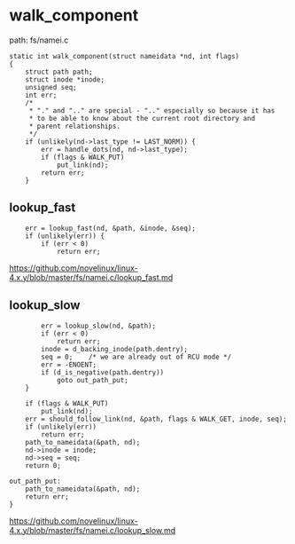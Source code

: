 # walk_component

path: fs/namei.c
```
static int walk_component(struct nameidata *nd, int flags)
{
    struct path path;
    struct inode *inode;
    unsigned seq;
    int err;
    /*
     * "." and ".." are special - ".." especially so because it has
     * to be able to know about the current root directory and
     * parent relationships.
     */
    if (unlikely(nd->last_type != LAST_NORM)) {
        err = handle_dots(nd, nd->last_type);
        if (flags & WALK_PUT)
            put_link(nd);
        return err;
    }
```

## lookup_fast

```
    err = lookup_fast(nd, &path, &inode, &seq);
    if (unlikely(err)) {
        if (err < 0)
            return err;
```

https://github.com/novelinux/linux-4.x.y/blob/master/fs/namei.c/lookup_fast.md

## lookup_slow

```
        err = lookup_slow(nd, &path);
        if (err < 0)
            return err;
        inode = d_backing_inode(path.dentry);
        seq = 0;    /* we are already out of RCU mode */
        err = -ENOENT;
        if (d_is_negative(path.dentry))
            goto out_path_put;
    }

    if (flags & WALK_PUT)
        put_link(nd);
    err = should_follow_link(nd, &path, flags & WALK_GET, inode, seq);
    if (unlikely(err))
        return err;
    path_to_nameidata(&path, nd);
    nd->inode = inode;
    nd->seq = seq;
    return 0;

out_path_put:
    path_to_nameidata(&path, nd);
    return err;
}
```

https://github.com/novelinux/linux-4.x.y/blob/master/fs/namei.c/lookup_slow.md